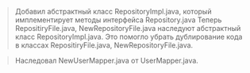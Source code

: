 > Добавил абстрактный класс RepositoryImpl.java, который имплементирует методы интерфейса Repository.java
> Теперь RepositiryFile.java, NewRepositoryFile.java наследуют абстрактный класс RepositoryImpl.java. Это помогло убрать дублирование кода в классах RepositiryFile.java, NewRepositoryFile.java.

> Наследовал NewUserMapper.java от UserMapper.java.
